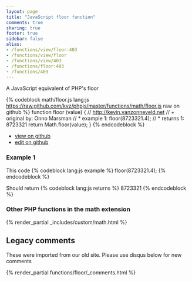 ```yaml
---
layout: page
title: "JavaScript floor function"
comments: true
sharing: true
footer: true
sidebar: false
alias:
- /functions/view/floor:403
- /functions/view/floor
- /functions/view/403
- /functions/floor:403
- /functions/403
---
```

<!-- Generated by Rakefile:build -->
A JavaScript equivalent of PHP's floor

{% codeblock math/floor.js lang:js https://raw.github.com/kvz/phpjs/master/functions/math/floor.js raw on github %}
function floor (value) {
  // http://kevin.vanzonneveld.net
  // +   original by: Onno Marsman
  // *     example 1: floor(8723321.4);
  // *     returns 1: 8723321
  return Math.floor(value);
}
{% endcodeblock %}

 - [view on github](https://github.com/kvz/phpjs/blob/master/functions/math/floor.js)
 - [edit on github](https://github.com/kvz/phpjs/edit/master/functions/math/floor.js)

### Example 1
This code
{% codeblock lang:js example %}
floor(8723321.4);
{% endcodeblock %}

Should return
{% codeblock lang:js returns %}
8723321
{% endcodeblock %}


### Other PHP functions in the math extension
{% render_partial _includes/custom/math.html %}
## Legacy comments
These were imported from our old site. Please use disqus below for new comments
<div style="overflow-y: scroll; max-height: 500px;">
{% render_partial functions/floor/_comments.html %}
</div>
